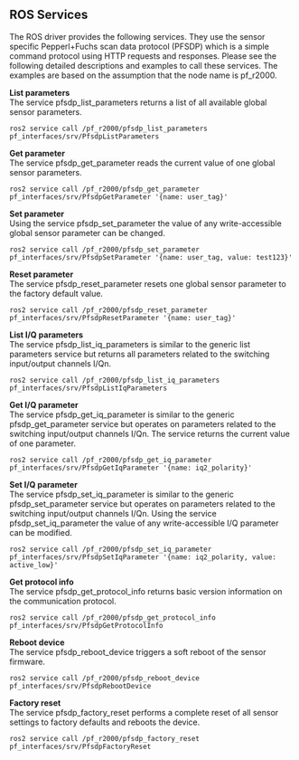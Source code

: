 ## ROS Services

The ROS driver provides the following services. They use the sensor specific Pepperl+Fuchs scan data
protocol (PFSDP) which is a simple command protocol using HTTP requests and responses. Please see the
following detailed descriptions and examples to call these services. The examples are based on the
assumption that the node name is pf_r2000.

**List parameters**  
The service pfsdp_list_parameters returns a list of all available global sensor parameters.
```
ros2 service call /pf_r2000/pfsdp_list_parameters pf_interfaces/srv/PfsdpListParameters
```

**Get parameter**  
The service pfsdp_get_parameter reads the current value of one global sensor parameters.
```
ros2 service call /pf_r2000/pfsdp_get_parameter pf_interfaces/srv/PfsdpGetParameter '{name: user_tag}'
```

**Set parameter**  
Using the service pfsdp_set_parameter the value of any write-accessible global sensor parameter can
be changed.
```
ros2 service call /pf_r2000/pfsdp_set_parameter pf_interfaces/srv/PfsdpSetParameter '{name: user_tag, value: test123}'
```

**Reset parameter**  
The service pfsdp_reset_parameter resets one global sensor parameter to the factory default value.
```
ros2 service call /pf_r2000/pfsdp_reset_parameter pf_interfaces/srv/PfsdpResetParameter '{name: user_tag}'
```

**List I/Q parameters**  
The service pfsdp_list_iq_parameters is similar to the generic list parameters service but returns
all parameters related to the switching input/output channels I/Qn.
```
ros2 service call /pf_r2000/pfsdp_list_iq_parameters pf_interfaces/srv/PfsdpListIqParameters
```

**Get I/Q parameter**  
The service pfsdp_get_iq_parameter is similar to the generic pfsdp_get_parameter service but operates
on parameters related to the switching input/output channels I/Qn. The service returns the current
value of one parameter.
```
ros2 service call /pf_r2000/pfsdp_get_iq_parameter pf_interfaces/srv/PfsdpGetIqParameter '{name: iq2_polarity}'
```

**Set I/Q parameter**  
The service pfsdp_set_iq_parameter is similar to the generic pfsdp_set_parameter service but operates
on parameters related to the switching input/output channels I/Qn. Using the service pfsdp_set_iq_parameter
the value of any write-accessible I/Q parameter can be modified.
```
ros2 service call /pf_r2000/pfsdp_set_iq_parameter pf_interfaces/srv/PfsdpSetIqParameter '{name: iq2_polarity, value: active_low}'
```

**Get protocol info**  
The service pfsdp_get_protocol_info returns basic version information on the communication protocol.
```
ros2 service call /pf_r2000/pfsdp_get_protocol_info pf_interfaces/srv/PfsdpGetProtocolInfo
```

**Reboot device**  
The service pfsdp_reboot_device triggers a soft reboot of the sensor firmware.
```
ros2 service call /pf_r2000/pfsdp_reboot_device pf_interfaces/srv/PfsdpRebootDevice
```

**Factory reset**  
The service pfsdp_factory_reset performs a complete reset of all sensor settings to factory defaults
and reboots the device.
```
ros2 service call /pf_r2000/pfsdp_factory_reset pf_interfaces/srv/PfsdpFactoryReset
```
